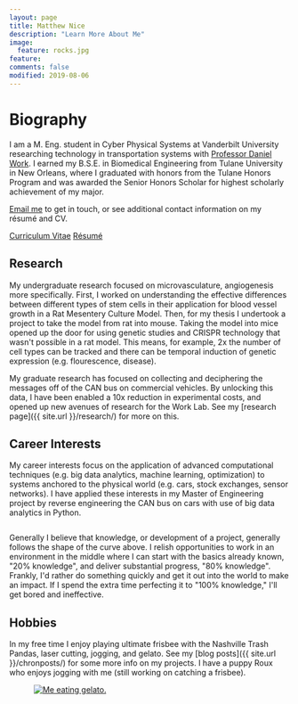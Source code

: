 ```yaml
---
layout: page
title: Matthew Nice
description: "Learn More About Me"
image:
  feature: rocks.jpg
feature:
comments: false
modified: 2019-08-06
---
```


# Biography

I am a M. Eng. student in Cyber Physical Systems at Vanderbilt University researching technology in transportation systems with [Professor Daniel Work](https://my.vanderbilt.edu/danwork/). I earned my B.S.E. in Biomedical Engineering from Tulane University in New Orleans, where I graduated with honors from the Tulane Honors Program and was awarded the Senior Honors Scholar for highest scholarly achievement of my major.

<a href="mailto:{{ site.owner.email | encode_email }}" title="Email me">Email me</a> to get in touch, or see additional contact information on my r&eacute;sum&eacute; and CV.

<div markdown="0"><a href="{{ site.url }}/download/matthew_nice_cv.pdf" class="btn btn-info">Curriculum Vitae</a> <a href="{{ site.url }}/download/matthew_nice_resume.pdf" class="btn btn-success">R&eacute;sum&eacute;</a></div>

## Research

My undergraduate research focused on microvasculature, angiogenesis more specifically. First, I worked on understanding the effective differences between different types of stem cells in their application for blood vessel growth in a Rat Mesentery Culture Model.  Then, for my thesis I undertook a project to take the model from rat into mouse. Taking the model into mice opened up the door for using genetic studies and CRISPR technology that wasn't possible in a rat model. This means, for example, 2x the number of cell types can be tracked and there can be temporal induction of genetic expression (e.g. flourescence, disease).

My graduate research has focused on collecting and deciphering the messages off of the CAN bus on commercial vehicles. By unlocking this data, I have been enabled a 10x reduction in experimental costs, and opened up new avenues of research for the Work Lab. See my [research page]({{ site.url }}/research/) for more on this.

## Career Interests
My career interests focus on the application of advanced computational techniques (e.g. big data analytics, machine learning, optimization) to systems anchored to the physical world (e.g. cars, stock exchanges, sensor networks).  I have applied these interests in my Master of Engineering project by reverse engineering the CAN bus on cars with use of big data analytics in Python.

<figure>
<a href="{{ site.url }}/images/knowledge_v_time.png"><img src="{{ site.url }}/images/knowledge_v_time.png" alt=""></a>
</figure>

Generally I believe that knowledge, or development of a project, generally follows the shape of the curve above. I relish opportunities to work in an environment in the middle where I can start with the basics already known, "20% knowledge", and deliver substantial progress, "80% knowledge". Frankly, I'd rather do something quickly and get it out into the world to make an impact. If I spend the extra time perfecting it to "100% knowledge," I'll get bored and ineffective.

## Hobbies
In my free time I enjoy playing ultimate frisbee with the Nashville Trash Pandas, laser cutting, jogging, and gelato. See my [blog posts]({{ site.url }}/chronposts/) for some more info on my projects. I have a puppy Roux who enjoys jogging with me (still working on catching a frisbee).

<figure class="half">
<a href="{{ site.url }}/images/Roux_on_bed.jpeg"><img src="{{ site.url }}/images/Roux_on_bed.jpeg" alt=""></a>
<a href="{{ site.url }}/images/gelato.jpg"><img src="{{ site.url }}/images/gelato.jpg" alt="Me eating gelato."></a>
</figure>
